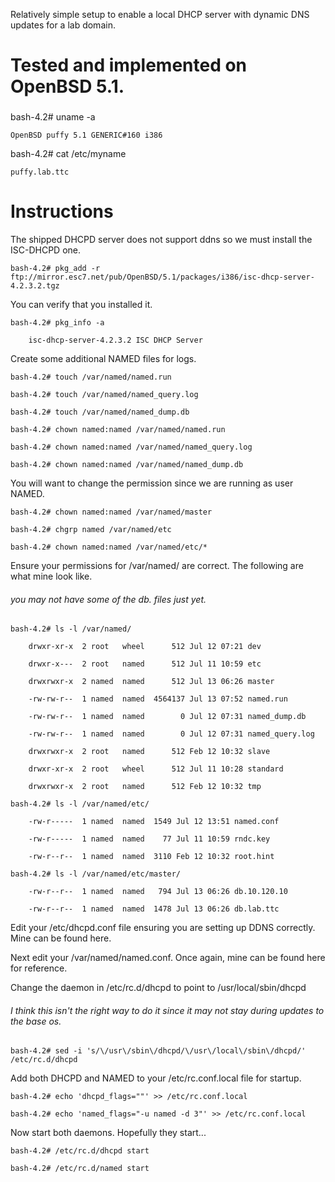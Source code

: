 Relatively simple setup to enable a local DHCP server with dynamic DNS updates for a lab domain.

# Tested and implemented on OpenBSD 5.1.

###

bash-4.2# uname -a

    OpenBSD puffy 5.1 GENERIC#160 i386

bash-4.2# cat /etc/myname
    
    puffy.lab.ttc
    
###

# Instructions

The shipped DHCPD server does not support ddns so we must install the ISC-DHCPD one.

    bash-4.2# pkg_add -r ftp://mirror.esc7.net/pub/OpenBSD/5.1/packages/i386/isc-dhcp-server-4.2.3.2.tgz

You can verify that you installed it.

    bash-4.2# pkg_info -a

        isc-dhcp-server-4.2.3.2 ISC DHCP Server

Create some additional NAMED files for logs.
    
    bash-4.2# touch /var/named/named.run

    bash-4.2# touch /var/named/named_query.log

    bash-4.2# touch /var/named/named_dump.db

    bash-4.2# chown named:named /var/named/named.run

    bash-4.2# chown named:named /var/named/named_query.log

    bash-4.2# chown named:named /var/named/named_dump.db

You will want to change the permission since we are running as user NAMED.

    bash-4.2# chown named:named /var/named/master

    bash-4.2# chgrp named /var/named/etc

    bash-4.2# chown named:named /var/named/etc/*


Ensure your permissions for /var/named/ are correct. The following are what mine look like.
###### you may not have some of the db. files just yet.

    bash-4.2# ls -l /var/named/

        drwxr-xr-x  2 root   wheel      512 Jul 12 07:21 dev

        drwxr-x---  2 root   named      512 Jul 11 10:59 etc

        drwxrwxr-x  2 named  named      512 Jul 13 06:26 master

        -rw-rw-r--  1 named  named  4564137 Jul 13 07:52 named.run

        -rw-rw-r--  1 named  named        0 Jul 12 07:31 named_dump.db

        -rw-rw-r--  1 named  named        0 Jul 12 07:31 named_query.log

        drwxrwxr-x  2 root   named      512 Feb 12 10:32 slave

        drwxr-xr-x  2 root   wheel      512 Jul 11 10:28 standard

        drwxrwxr-x  2 root   named      512 Feb 12 10:32 tmp

    bash-4.2# ls -l /var/named/etc/

        -rw-r-----  1 named  named  1549 Jul 12 13:51 named.conf

        -rw-r-----  1 named  named    77 Jul 11 10:59 rndc.key

        -rw-r--r--  1 named  named  3110 Feb 12 10:32 root.hint

    bash-4.2# ls -l /var/named/etc/master/

        -rw-r--r--  1 named  named   794 Jul 13 06:26 db.10.120.10

        -rw-r--r--  1 named  named  1478 Jul 13 06:26 db.lab.ttc
    
Edit your /etc/dhcpd.conf file ensuring you are setting up DDNS correctly. Mine can be found here.

Next edit your /var/named/named.conf. Once again, mine can be found here for reference.

Change the daemon in /etc/rc.d/dhcpd to point to /usr/local/sbin/dhcpd
###### I think this isn't the right way to do it since it may not stay during updates to the base os.

    bash-4.2# sed -i 's/\/usr\/sbin\/dhcpd/\/usr\/local\/sbin\/dhcpd/' /etc/rc.d/dhcpd

Add both DHCPD and NAMED to your /etc/rc.conf.local file for startup.

    bash-4.2# echo 'dhcpd_flags=""' >> /etc/rc.conf.local

    bash-4.2# echo 'named_flags="-u named -d 3"' >> /etc/rc.conf.local

Now start both daemons. Hopefully they start...

    bash-4.2# /etc/rc.d/dhcpd start

    bash-4.2# /etc/rc.d/named start
